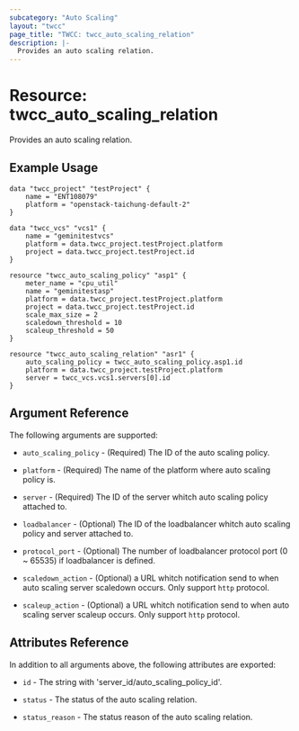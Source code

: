 ```yaml
---
subcategory: "Auto Scaling"
layout: "twcc"
page_title: "TWCC: twcc_auto_scaling_relation"
description: |-
  Provides an auto scaling relation.
---
```


# Resource: twcc_auto_scaling_relation

Provides an auto scaling relation.

## Example Usage

```hcl
data "twcc_project" "testProject" {
    name = "ENT108079"
    platform = "openstack-taichung-default-2"
}

data "twcc_vcs" "vcs1" {
    name = "geminitestvcs"
    platform = data.twcc_project.testProject.platform
    project = data.twcc_project.testProject.id
}

resource "twcc_auto_scaling_policy" "asp1" {
    meter_name = "cpu_util"
    name = "geminitestasp"
    platform = data.twcc_project.testProject.platform
    project = data.twcc_project.testProject.id
    scale_max_size = 2
    scaledown_threshold = 10
    scaleup_threshold = 50
}

resource "twcc_auto_scaling_relation" "asr1" {
    auto_scaling_policy = twcc_auto_scaling_policy.asp1.id
    platform = data.twcc_project.testProject.platform
    server = twcc_vcs.vcs1.servers[0].id
}
```

## Argument Reference

The following arguments are supported:

* `auto_scaling_policy` - (Required) The ID of the auto scaling policy.

* `platform` - (Required) The name of the platform where auto scaling policy is.

* `server` - (Required) The ID of the server whitch auto scaling policy attached to.

* `loadbalancer` - (Optional) The ID of the loadbalancer whitch auto scaling policy and server attached to.

* `protocol_port` - (Optional) The number of loadbalancer protocol port (0 ~ 65535) if loadbalancer is defined.

* `scaledown_action` - (Optional) a URL whitch notification send to when auto scaling server scaledown occurs. Only support `http` protocol.

* `scaleup_action` - (Optional) a URL whitch notification send to when auto scaling server scaleup occurs. Only support `http` protocol.

## Attributes Reference

In addition to all arguments above, the following attributes are exported:

* `id` - The string with 'server_id/auto_scaling_policy_id'.

* `status` - The status of the auto scaling relation.

* `status_reason` - The status reason of the auto scaling relation.
